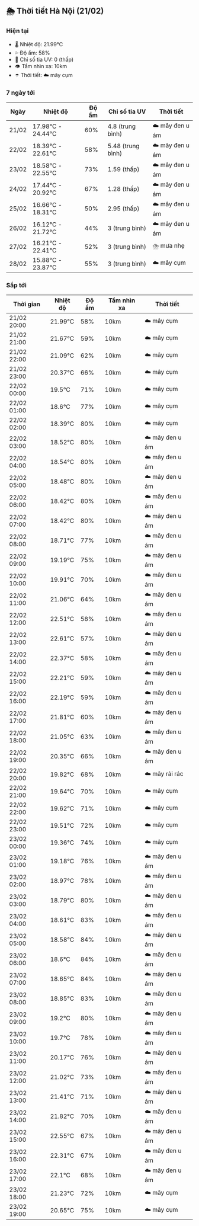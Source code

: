 ## 🌦️ Thời tiết Hà Nội (21/02)

### Hiện tại

- 🌡️ Nhiệt độ: 21.99℃
- 💦 Độ ẩm: 58%
- 🌟 Chỉ số tia UV: 0 (thấp)
- 👁️ Tầm nhìn xa: 10km
- ☂️ Thời tiết: ☁️ mây cụm

### 7 ngày tới

| Ngày | Nhiệt độ | Độ ẩm | Chỉ số tia UV | Thời tiết |
| --- | --- | --- | --- | --- |
| 21/02 | 17.98℃ - 24.44℃ | 60% | 4.8 (trung bình) | ☁️ mây đen u ám |
| 22/02 | 18.39℃ - 22.61℃ | 58% | 5.48 (trung bình) | ☁️ mây đen u ám |
| 23/02 | 18.58℃ - 22.55℃ | 73% | 1.59 (thấp) | ☁️ mây đen u ám |
| 24/02 | 17.44℃ - 20.92℃ | 67% | 1.28 (thấp) | ☁️ mây đen u ám |
| 25/02 | 16.66℃ - 18.31℃ | 50% | 2.95 (thấp) | ☁️ mây đen u ám |
| 26/02 | 16.12℃ - 21.72℃ | 44% | 3 (trung bình) | ☁️ mây đen u ám |
| 27/02 | 16.21℃ - 22.41℃ | 52% | 3 (trung bình) | ⛈️ mưa nhẹ |
| 28/02 | 15.88℃ - 23.87℃ | 55% | 3 (trung bình) | ☁️ mây cụm |

### Sắp tới

| Thời gian | Nhiệt độ | Độ ẩm | Tầm nhìn xa | Thời tiết |
| --- | --- | --- | --- | --- |
| 21/02 20:00 | 21.99℃ | 58% | 10km | ☁️ mây cụm |
| 21/02 21:00 | 21.67℃ | 59% | 10km | ☁️ mây cụm |
| 21/02 22:00 | 21.09℃ | 62% | 10km | ☁️ mây cụm |
| 21/02 23:00 | 20.37℃ | 66% | 10km | ☁️ mây cụm |
| 22/02 00:00 | 19.5℃ | 71% | 10km | ☁️ mây cụm |
| 22/02 01:00 | 18.6℃ | 77% | 10km | ☁️ mây cụm |
| 22/02 02:00 | 18.39℃ | 80% | 10km | ☁️ mây cụm |
| 22/02 03:00 | 18.52℃ | 80% | 10km | ☁️ mây đen u ám |
| 22/02 04:00 | 18.54℃ | 80% | 10km | ☁️ mây đen u ám |
| 22/02 05:00 | 18.48℃ | 80% | 10km | ☁️ mây đen u ám |
| 22/02 06:00 | 18.42℃ | 80% | 10km | ☁️ mây đen u ám |
| 22/02 07:00 | 18.42℃ | 80% | 10km | ☁️ mây đen u ám |
| 22/02 08:00 | 18.71℃ | 77% | 10km | ☁️ mây đen u ám |
| 22/02 09:00 | 19.19℃ | 75% | 10km | ☁️ mây đen u ám |
| 22/02 10:00 | 19.91℃ | 70% | 10km | ☁️ mây đen u ám |
| 22/02 11:00 | 21.06℃ | 64% | 10km | ☁️ mây đen u ám |
| 22/02 12:00 | 22.51℃ | 58% | 10km | ☁️ mây đen u ám |
| 22/02 13:00 | 22.61℃ | 57% | 10km | ☁️ mây đen u ám |
| 22/02 14:00 | 22.37℃ | 58% | 10km | ☁️ mây đen u ám |
| 22/02 15:00 | 22.21℃ | 59% | 10km | ☁️ mây đen u ám |
| 22/02 16:00 | 22.19℃ | 59% | 10km | ☁️ mây đen u ám |
| 22/02 17:00 | 21.81℃ | 60% | 10km | ☁️ mây đen u ám |
| 22/02 18:00 | 21.05℃ | 63% | 10km | ☁️ mây đen u ám |
| 22/02 19:00 | 20.35℃ | 66% | 10km | ☁️ mây đen u ám |
| 22/02 20:00 | 19.82℃ | 68% | 10km | ☁️ mây rải rác |
| 22/02 21:00 | 19.64℃ | 70% | 10km | ☁️ mây cụm |
| 22/02 22:00 | 19.62℃ | 71% | 10km | ☁️ mây cụm |
| 22/02 23:00 | 19.51℃ | 72% | 10km | ☁️ mây cụm |
| 23/02 00:00 | 19.36℃ | 74% | 10km | ☁️ mây cụm |
| 23/02 01:00 | 19.18℃ | 76% | 10km | ☁️ mây đen u ám |
| 23/02 02:00 | 18.97℃ | 78% | 10km | ☁️ mây đen u ám |
| 23/02 03:00 | 18.79℃ | 80% | 10km | ☁️ mây đen u ám |
| 23/02 04:00 | 18.61℃ | 83% | 10km | ☁️ mây đen u ám |
| 23/02 05:00 | 18.58℃ | 84% | 10km | ☁️ mây đen u ám |
| 23/02 06:00 | 18.6℃ | 84% | 10km | ☁️ mây đen u ám |
| 23/02 07:00 | 18.65℃ | 84% | 10km | ☁️ mây đen u ám |
| 23/02 08:00 | 18.85℃ | 83% | 10km | ☁️ mây đen u ám |
| 23/02 09:00 | 19.2℃ | 80% | 10km | ☁️ mây đen u ám |
| 23/02 10:00 | 19.7℃ | 78% | 10km | ☁️ mây đen u ám |
| 23/02 11:00 | 20.17℃ | 76% | 10km | ☁️ mây đen u ám |
| 23/02 12:00 | 21.02℃ | 73% | 10km | ☁️ mây đen u ám |
| 23/02 13:00 | 21.41℃ | 71% | 10km | ☁️ mây đen u ám |
| 23/02 14:00 | 21.82℃ | 70% | 10km | ☁️ mây đen u ám |
| 23/02 15:00 | 22.55℃ | 67% | 10km | ☁️ mây đen u ám |
| 23/02 16:00 | 22.31℃ | 67% | 10km | ☁️ mây đen u ám |
| 23/02 17:00 | 22.1℃ | 68% | 10km | ☁️ mây đen u ám |
| 23/02 18:00 | 21.23℃ | 72% | 10km | ☁️ mây cụm |
| 23/02 19:00 | 20.65℃ | 75% | 10km | ☁️ mây cụm |
